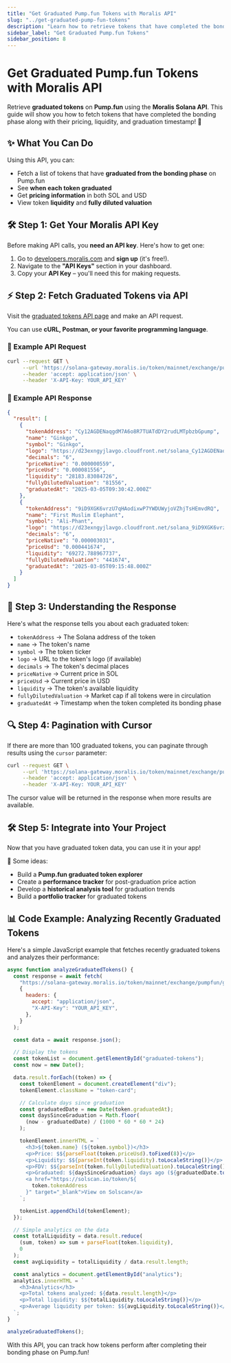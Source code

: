 ```yaml
---
title: "Get Graduated Pump.fun Tokens with Moralis API"
slug: "../get-graduated-pump-fun-tokens"
description: "Learn how to retrieve tokens that have completed the bonding phase from Pump.fun using Moralis' Solana APIs."
sidebar_label: "Get Graduated Pump.fun Tokens"
sidebar_position: 8
---
```


# Get Graduated Pump.fun Tokens with Moralis API

Retrieve **graduated tokens** on **Pump.fun** using the **Moralis Solana API**. This guide will show you how to fetch tokens that have completed the bonding phase along with their pricing, liquidity, and graduation timestamp! 🚀

## ✨ What You Can Do

Using this API, you can:

- Fetch a list of tokens that have **graduated from the bonding phase** on Pump.fun
- See **when each token graduated**
- Get **pricing information** in both SOL and USD
- View token **liquidity** and **fully diluted valuation**

## 🛠 Step 1: Get Your Moralis API Key

Before making API calls, you **need an API key**. Here's how to get one:

1. Go to [developers.moralis.com](https://developers.moralis.com/) and **sign up** (it's free!).
2. Navigate to the **"API Keys"** section in your dashboard.
3. Copy your **API Key** – you'll need this for making requests.

## ⚡ Step 2: Fetch Graduated Tokens via API

Visit the [graduated tokens API page](https://docs.moralis.com/web3-data-api/solana/reference/get-graduated-tokens-by-exchange) and make an API request.

You can use **cURL, Postman, or your favorite programming language**.

### 📝 Example API Request

```sh
curl --request GET \
     --url 'https://solana-gateway.moralis.io/token/mainnet/exchange/pumpfun/graduated?limit=100' \
     --header 'accept: application/json' \
     --header 'X-API-Key: YOUR_API_KEY'
```

### 📝 Example API Response

```json
{
  "result": [
    {
      "tokenAddress": "Cy12AGDENaqgdM7A6o8R7TUATdDY2rudLMTpbzbGpump",
      "name": "Ginkgo",
      "symbol": "Ginkgo",
      "logo": "https://d23exngyjlavgo.cloudfront.net/solana_Cy12AGDENaqgdM7A6o8R7TUATdDY2rudLMTpbzbGpump",
      "decimals": "6",
      "priceNative": "0.000000559",
      "priceUsd": "0.000081556",
      "liquidity": "28183.83084726",
      "fullyDilutedValuation": "81556",
      "graduatedAt": "2025-03-05T09:30:42.000Z"
    },
    {
      "tokenAddress": "9iD9XGK6vrzU7qHAodixwP7YWDUWyjoVZhjTsHEmvdRQ",
      "name": "First Muslim Elephant",
      "symbol": "Ali-Phant",
      "logo": "https://d23exngyjlavgo.cloudfront.net/solana_9iD9XGK6vrzU7qHAodixwP7YWDUWyjoVZhjTsHEmvdRQ",
      "decimals": "6",
      "priceNative": "0.000003031",
      "priceUsd": "0.000441674",
      "liquidity": "69272.788967737",
      "fullyDilutedValuation": "441674",
      "graduatedAt": "2025-03-05T09:15:48.000Z"
    }
  ]
}
```

## 📖 Step 3: Understanding the Response

Here's what the response tells you about each graduated token:

- `tokenAddress` → The Solana address of the token
- `name` → The token's name
- `symbol` → The token ticker
- `logo` → URL to the token's logo (if available)
- `decimals` → The token's decimal places
- `priceNative` → Current price in SOL
- `priceUsd` → Current price in USD
- `liquidity` → The token's available liquidity
- `fullyDilutedValuation` → Market cap if all tokens were in circulation
- `graduatedAt` → Timestamp when the token completed its bonding phase

## 🔍 Step 4: Pagination with Cursor

If there are more than 100 graduated tokens, you can paginate through results using the `cursor` parameter:

```sh
curl --request GET \
     --url 'https://solana-gateway.moralis.io/token/mainnet/exchange/pumpfun/graduated?limit=100&cursor=YOUR_CURSOR' \
     --header 'accept: application/json' \
     --header 'X-API-Key: YOUR_API_KEY'
```

The cursor value will be returned in the response when more results are available.

## 🛠 Step 5: Integrate into Your Project

Now that you have graduated token data, you can use it in your app!

🎯 Some ideas:

- Build a **Pump.fun graduated token explorer**
- Create a **performance tracker** for post-graduation price action
- Develop a **historical analysis tool** for graduation trends
- Build a **portfolio tracker** for graduated tokens

## 📊 Code Example: Analyzing Recently Graduated Tokens

Here's a simple JavaScript example that fetches recently graduated tokens and analyzes their performance:

```javascript
async function analyzeGraduatedTokens() {
  const response = await fetch(
    "https://solana-gateway.moralis.io/token/mainnet/exchange/pumpfun/graduated?limit=20",
    {
      headers: {
        accept: "application/json",
        "X-API-Key": "YOUR_API_KEY",
      },
    }
  );

  const data = await response.json();

  // Display the tokens
  const tokenList = document.getElementById("graduated-tokens");
  const now = new Date();

  data.result.forEach((token) => {
    const tokenElement = document.createElement("div");
    tokenElement.className = "token-card";

    // Calculate days since graduation
    const graduatedDate = new Date(token.graduatedAt);
    const daysSinceGraduation = Math.floor(
      (now - graduatedDate) / (1000 * 60 * 60 * 24)
    );

    tokenElement.innerHTML = `
      <h3>${token.name} (${token.symbol})</h3>
      <p>Price: $${parseFloat(token.priceUsd).toFixed(8)}</p>
      <p>Liquidity: $${parseInt(token.liquidity).toLocaleString()}</p>
      <p>FDV: $${parseInt(token.fullyDilutedValuation).toLocaleString()}</p>
      <p>Graduated: ${daysSinceGraduation} days ago (${graduatedDate.toLocaleDateString()})</p>
      <a href="https://solscan.io/token/${
        token.tokenAddress
      }" target="_blank">View on Solscan</a>
    `;

    tokenList.appendChild(tokenElement);
  });

  // Simple analytics on the data
  const totalLiquidity = data.result.reduce(
    (sum, token) => sum + parseFloat(token.liquidity),
    0
  );
  const avgLiquidity = totalLiquidity / data.result.length;

  const analytics = document.getElementById("analytics");
  analytics.innerHTML = `
    <h3>Analytics</h3>
    <p>Total tokens analyzed: ${data.result.length}</p>
    <p>Total liquidity: $${totalLiquidity.toLocaleString()}</p>
    <p>Average liquidity per token: $${avgLiquidity.toLocaleString()}</p>
  `;
}

analyzeGraduatedTokens();
```

With this API, you can track how tokens perform after completing their bonding phase on Pump.fun!
